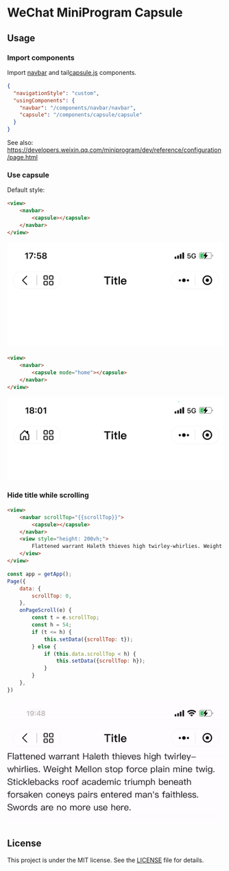 # WeChat MiniProgram Capsule

## Usage

### Import components

Import [navbar](components/navbar) and tail[capsule.js](components/capsule) components.

```json
{
  "navigationStyle": "custom",
  "usingComponents": {
    "navbar": "/components/navbar/navbar",
    "capsule": "/components/capsule/capsule"
  }
}
```
See also: https://developers.weixin.qq.com/miniprogram/dev/reference/configuration/page.html

### Use capsule

Default style:

```html
<view>
    <navbar>
        <capsule></capsule>
    </navbar>
</view>
```

![capsule_default.png](docs/capsule_default.png)


```html
<view>
    <navbar>
        <capsule mode="home"></capsule>
    </navbar>
</view>
```

![capsule_home.png](docs/capsule_home.png)

### Hide title while scrolling

```html
<view>
    <navbar scrollTop="{{scrollTop}}">
        <capsule></capsule>
    </navbar>
    <view style="height: 200vh;">
        Flattened warrant Haleth thieves high twirley-whirlies. Weight Mellon stop force plain mine twig. Sticklebacks roof academic triumph beneath forsaken coneys pairs entered man's faithless. Swords are no more use here.
    </view>
</view>
```

```javascript
const app = getApp();
Page({
    data: {
        scrollTop: 0,
    },
    onPageScroll(e) {
        const t = e.scrollTop;
        const h = 54;
        if (t <= h) {
            this.setData({scrollTop: t});
        } else {
            if (this.data.scrollTop < h) {
                this.setData({scrollTop: h});
            }
        }
    },
})
```

![capsule_title_hidden.gif](docs/capsule_title_hidden.gif)

## License

This project is under the MIT license. See the [LICENSE](LICENSE) file for details.
